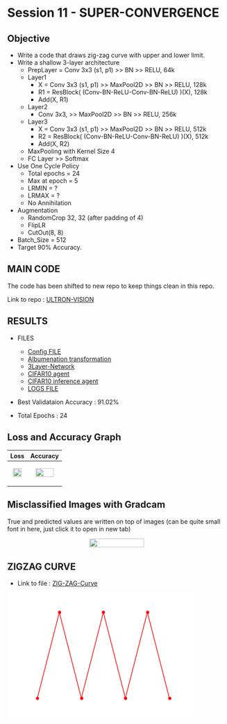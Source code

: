 # Session 11 - SUPER-CONVERGENCE

## Objective

- Write a code that draws zig-zag curve with upper and lower limit.
- Write a shallow 3-layer architecture
    - PrepLayer = Conv 3x3 (s1, p1) >> BN >> RELU, 64k
    - Layer1
        - X = Conv 3x3 (s1, p1) >> MaxPool2D >> BN >> RELU, 128k
        - R1 = ResBlock( (Conv-BN-ReLU-Conv-BN-ReLU) )(X), 128k
        - Add(X, R1)
    - Layer2
        - Conv 3x3, >> MaxPool2D >> BN >> RELU, 256k
    - Layer3
        - X = Conv 3x3 (s1, p1) >> MaxPool2D >> BN >> RELU, 512k
        - R2 = ResBlock( (Conv-BN-ReLU-Conv-BN-ReLU) )(X), 512k
        - Add(X, R2)
    - MaxPooling with Kernel Size 4
    - FC Layer >> Softmax
- Use One Cycle Policy
    - Total epochs = 24
    - Max at epoch = 5
    - LRMIN = ?
    - LRMAX = ?
    - No Annihilation
- Augmentation
    - RandomCrop 32, 32 (after padding of 4)
    - FlipLR
    - CutOut(8, 8)
- Batch_Size = 512
- Target 90% Accuracy.

## MAIN CODE

The code has been shifted to new repo to keep things clean in this repo.

Link to repo : [ULTRON-VISION](https://github.com/myselfHimanshu/ultron-vision/tree/session-11)

## RESULTS

- FILES
    - [Config FILE](https://github.com/myselfHimanshu/ultron-vision/blob/session-11/experiments/cifar10_session11-exp-002/summaries/config.txt)
    - [Albumenation transformation](https://github.com/myselfHimanshu/ultron-vision/blob/session-11/infdata/transformation/cifar10_tf.py)
    - [3Layer-Network](https://github.com/myselfHimanshu/ultron-vision/blob/session-11/networks/threelayer_net.py)
    - [CIFAR10 agent](https://github.com/myselfHimanshu/ultron-vision/blob/session-11/agents/cifar10_agent.py)
    - [CIFAR10 inference agent](https://github.com/myselfHimanshu/ultron-vision/blob/session-11/inference/cifar_iagent.py)
    - [LOGS FILE](https://github.com/myselfHimanshu/ultron-vision/blob/session-11/experiments/cifar10_session11-exp-002/logs/exp_debug.log)

- Best Validataion Accuracy : 91.02%
- Total Epochs : 24

## Loss and Accuracy Graph

|Loss|Accuracy|
|--|--|
|<p align="center"><img width="80%" height="80%" src="https://github.com/myselfHimanshu/ultron-vision/raw/session-11/experiments/cifar10_session11-exp-002/stats/accuracy.png"/></p>|<p align="center"><img width="80%" height="80%" src="https://github.com/myselfHimanshu/ultron-vision/raw/session-11/experiments/cifar10_session11-exp-002/stats/loss.png"/></p>|

## Misclassified Images with Gradcam

True and predicted values are written on top of images (can be quite small font in here, just click it to open in new tab)

<p align="center">
  <img width="50%" height="50%" src="https://github.com/myselfHimanshu/ultron-vision/raw/session-11/experiments/cifar10_session11-exp-002/stats/misclassified_imgs.png"/>
</p>

## ZIGZAG CURVE

- Link to file : [ZIG-ZAG-Curve]()

![](https://github.com/myselfHimanshu/ai-vision-program/raw/master/Session-11/zigzag_curve/zigzag_curve.png)
    

